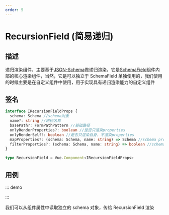 ```yaml
---
order: 5
---
```


# RecursionField (简易递归)

## 描述

递归渲染组件，主要基于[JSON-Schema](/api/shared/schema)做递归渲染，它是[SchemaField](/api/components/schema-field)组件内部的核心渲染组件，当然，它是可以独立于 SchemaField 单独使用的，我们使用的时候主要是在自定义组件中使用，用于实现具有递归渲染能力的自定义组件

## 签名

```ts
interface IRecursionFieldProps {
  schema: Schema //schema对象
  name?: string //路径名称
  basePath?: FormPathPattern //基础路径
  onlyRenderProperties?: boolean //是否只渲染properties
  onlyRenderSelf?: boolean //是否只渲染自身，不渲染properties
  mapProperties?: (schema: Schema, name: string) => Schema //schema properties映射器，主要用于改写schema
  filterProperties?: (schema: Schema, name: string) => boolean //schema properties过滤器，被过滤掉的schema节点不会被渲染
}

type RecursionField = Vue.Component<IRecursionFieldProps>
```

## 用例

::: demo
<template>
<FormProvider :form="form">
<SchemaField>
<SchemaObjectField
        name="custom"
        x-component="Custom"
        :x-component-props="{
          schema: {
            type: 'object',
            properties: {
              input: {
                type: 'string',
                'x-component': 'Input',
              },
            },
          },
        }"
      />
</SchemaField>
</FormProvider>
</template>

<script>
import { Input } from 'ant-design-vue';
import { createForm } from '@formily/core'
import { FormProvider, createSchemaField, RecursionField } from '@formily/vue'
import 'ant-design-vue/dist/antd.css';

const Custom = {
  functional: true,
  render (h, { props }) {
    return h(RecursionField, { props: { name: props.name, schema: props.schema, onlyRenderProperties: true } })
  }
}

const { SchemaField, SchemaObjectField } = createSchemaField({
  components: {
    Custom,
    Input,
  },
})

export default {
  components: { FormProvider, SchemaField, SchemaObjectField },
  data() {
    return {
      form: createForm()
    }
  }
}
</script>

:::

我们可以从组件属性中读取独立的 schema 对象，传给 RecursionField 渲染
